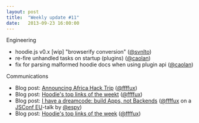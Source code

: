 ```yaml
---
layout: post
title:  "Weekly update #11"
date:   2013-09-23 16:00:00
---
```


Engineering

* hoodie.js v0.x [wip] "browserify conversion" ([@svnlto](https://github.com/svnlto))
* re-fire unhandled tasks on startup (plugins) ([@caolan](https://github.com/caolan))
* fix for parsing malformed hoodie docs when using plugin api ([@caolan](https://github.com/caolan))

Communications

* Blog post: [Announcing Africa Hack Trip](http://blog.hood.ie/2013/09/going-south-announcing-africa-hack-trip/)  ([@ffffux](https://github.com/ffffux))
* Blog post: [Hoodie's top links of the weekt](http://blog.hood.ie/2013/09/tgif-hoodies-top-links-of-the-week-css-science-death-star-troopers-bullshit-jobs-and-the-end-of-patriarchy/)  ([@ffffux](https://github.com/ffffux))
* Blog post: [I have a dreamcode: build Apps, not Backends](http://blog.hood.ie/2013/09/i-have-a-dreamcode-build-apps-not-backends-jsconf-eu-2013-recap-part-1/)  ([@ffffux](https://github.com/ffffux) on a [JSConf EU](http://2013.jsconf.eu/)-talk by [@espy](https://github.com/espy/))
* Blog post: [Hoodie's top links of the week](http://blog.hood.ie/2013/09/tgif-rubyconf-diversity-eloquent-javascript-dropbox-time-in-perspective-and-first-javascript-week-pictures/)  ([@ffffux](https://github.com/ffffux))
